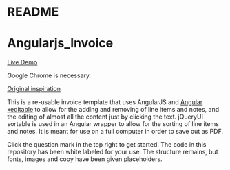 # README #
# Angularjs_Invoice #

[Live Demo](https://thirdwishcreative.com/invoice)

Google Chrome is necessary. 

[Original inspiration](http://randysofia.com/2014/06/20/tool-for-invoicing-customers/)

This is a re-usable invoice template that uses AngularJS and [Angular xeditable](http://vitalets.github.io/angular-xeditable/) to allow for the adding and removing of line items and notes, and the editing of almost all the content just by clicking the text. jQueryUI sortable is used in an Angular wrapper to allow for the sorting of line items and notes. It is meant for use on a full computer in order to save out as PDF.

Click the question mark in the top right to get started. The code in this repository has been white labeled for your use. The structure remains, but fonts, images and copy have been given placeholders. 
